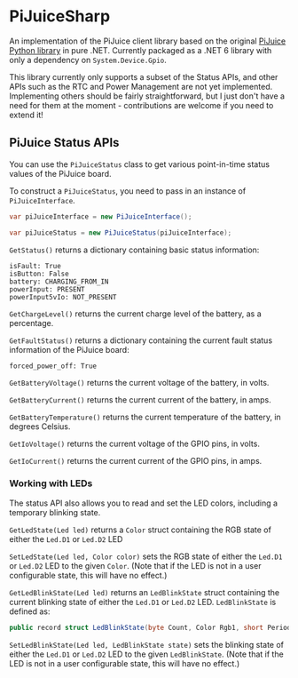# PiJuiceSharp

An implementation of the PiJuice client library based on the original [PiJuice Python library](https://github.com/PiSupply/PiJuice/blob/master/Software/Source/pijuice.py) in pure .NET. Currently packaged as a .NET 6 library with only a dependency on `System.Device.Gpio`.

This library currently only supports a subset of the Status APIs, and other APIs such as the RTC and Power Management are not yet implemented. Implementing others should be fairly straightforward, but I just don't have a need for them at the moment - contributions are welcome if you need to extend it!

## PiJuice Status APIs

You can use the `PiJuiceStatus` class to get various point-in-time status values of the PiJuice board.

To construct a `PiJuiceStatus`, you need to pass in an instance of `PiJuiceInterface`.

``` csharp
var piJuiceInterface = new PiJuiceInterface();

var piJuiceStatus = new PiJuiceStatus(piJuiceInterface);
```

`GetStatus()` returns a dictionary containing basic status information:

```
isFault: True
isButton: False
battery: CHARGING_FROM_IN
powerInput: PRESENT
powerInput5vIo: NOT_PRESENT
```

`GetChargeLevel()` returns the current charge level of the battery, as a percentage.

`GetFaultStatus()` returns a dictionary containing the current fault status information of the PiJuice board:

```
forced_power_off: True
```

`GetBatteryVoltage()` returns the current voltage of the battery, in volts.

`GetBatteryCurrent()` returns the current current of the battery, in amps.

`GetBatteryTemperature()` returns the current temperature of the battery, in degrees Celsius.

`GetIoVoltage()` returns the current voltage of the GPIO pins, in volts.

`GetIoCurrent()` returns the current current of the GPIO pins, in amps.

### Working with LEDs

The status API also allows you to read and set the LED colors, including a temporary blinking state.

`GetLedState(Led led)` returns a `Color` struct containing the RGB state of either the `Led.D1` or `Led.D2` LED

`SetLedState(Led led, Color color)` sets the RGB state of either the `Led.D1` or `Led.D2` LED to the given `Color`. (Note that if the LED is not in a user configurable state, this will have no effect.)

`GetLedBlinkState(Led led)` returns an `LedBlinkState` struct containing the current blinking state of either the `Led.D1` or `Led.D2` LED. `LedBlinkState` is defined as:

``` csharp
public record struct LedBlinkState(byte Count, Color Rgb1, short Period1, Color Rgb2, short Period2);
```

`SetLedBlinkState(Led led, LedBlinkState state)` sets the blinking state of either the `Led.D1` or `Led.D2` LED to the given `LedBlinkState`. (Note that if the LED is not in a user configurable state, this will have no effect.)